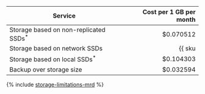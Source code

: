 | Service | Cost per 1 GB per month |
|---------------------------------------------------------|----------------------------------------------------------:|
| Storage based on non-replicated SSDs<sup>*</sup> | $0.070512 |
| Storage based on network SSDs | {{ sku|USD|mdb.cluster.network-nvme.redis|month|string }} |
| Storage based on local SSDs<sup>*</sup> | $0.104303 |
| Backup over storage size | $0.032594 |

{% include [storage-limitations-mrd](../../_includes/mdb/mrd/storage-limitations-note.md) %}
